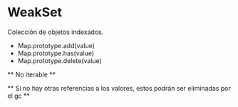 # WeakSet

Colección de objetos indexados.

 - Map.prototype.add(value)
 - Map.prototype.has(value)
 - Map.prototype.delete(value)

** No iterable **

** Si no hay otras referencias a los valores, estos podrán ser eliminadas por el gc **
